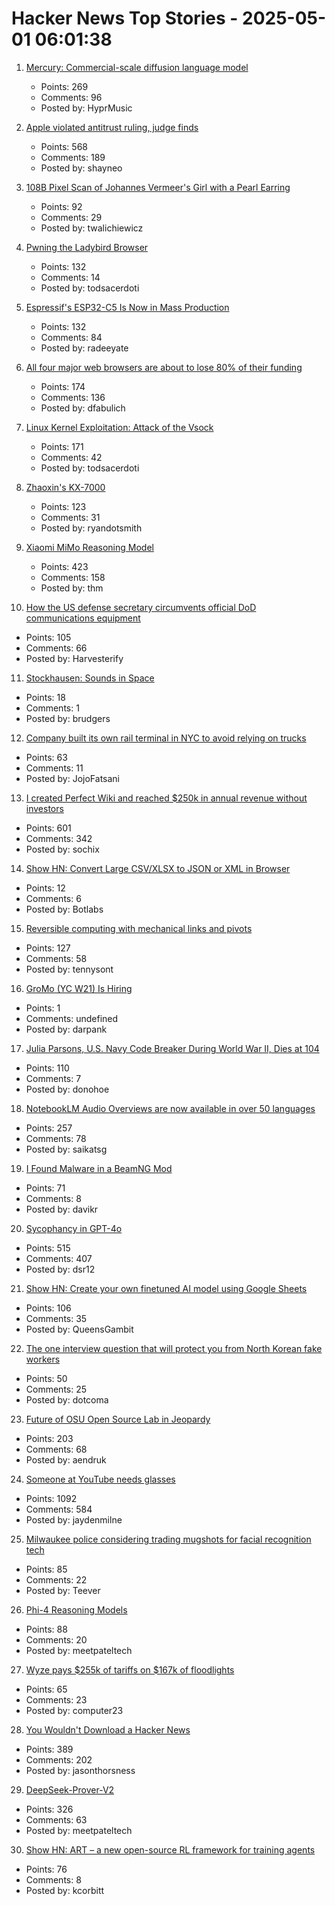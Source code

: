 # Hacker News Top Stories - 2025-05-01 06:01:38

1. [Mercury: Commercial-scale diffusion language model](https://www.inceptionlabs.ai/introducing-mercury)
   - Points: 269
   - Comments: 96
   - Posted by: HyprMusic

2. [Apple violated antitrust ruling, judge finds](https://www.wsj.com/tech/apple-violated-antitrust-ruling-federal-judge-finds-66b85957)
   - Points: 568
   - Comments: 189
   - Posted by: shayneo

3. [108B Pixel Scan of Johannes Vermeer's Girl with a Pearl Earring](https://www.hirox-europe.com/gigapixel/girl-with-a-pearl-earring/)
   - Points: 92
   - Comments: 29
   - Posted by: twalichiewicz

4. [Pwning the Ladybird Browser](https://jessie.cafe/posts/pwning-ladybirds-libjs/)
   - Points: 132
   - Comments: 14
   - Posted by: todsacerdoti

5. [Espressif's ESP32-C5 Is Now in Mass Production](https://www.espressif.com/en/news/ESP32-C5_Mass_Production)
   - Points: 132
   - Comments: 84
   - Posted by: radeeyate

6. [All four major web browsers are about to lose 80% of their funding](https://danfabulich.medium.com/all-four-major-web-browsers-are-about-to-lose-80-of-their-funding-0e42ceb358f1)
   - Points: 174
   - Comments: 136
   - Posted by: dfabulich

7. [Linux Kernel Exploitation: Attack of the Vsock](https://hoefler.dev/articles/vsock.html)
   - Points: 171
   - Comments: 42
   - Posted by: todsacerdoti

8. [Zhaoxin's KX-7000](https://chipsandcheese.com/p/zhaoxins-kx-7000)
   - Points: 123
   - Comments: 31
   - Posted by: ryandotsmith

9. [Xiaomi MiMo Reasoning Model](https://github.com/XiaomiMiMo/MiMo)
   - Points: 423
   - Comments: 158
   - Posted by: thm

10. [How the US defense secretary circumvents official DoD communications equipment](https://www.electrospaces.net/2025/04/how-us-defense-secretary-hegseth.html)
   - Points: 105
   - Comments: 66
   - Posted by: Harvesterify

11. [Stockhausen: Sounds in Space](https://stockhausenspace.blogspot.com/)
   - Points: 18
   - Comments: 1
   - Posted by: brudgers

12. [Company built its own rail terminal in NYC to avoid relying on trucks](https://www.fastcompany.com/91324241/this-company-built-an-entire-rail-terminal-in-queens-to-avoid-relying-on-trucks)
   - Points: 63
   - Comments: 11
   - Posted by: JojoFatsani

13. [I created Perfect Wiki and reached $250k in annual revenue without investors](https://habr.com/en/articles/905812/)
   - Points: 601
   - Comments: 342
   - Posted by: sochix

14. [Show HN: Convert Large CSV/XLSX to JSON or XML in Browser](https://csvforge.com)
   - Points: 12
   - Comments: 6
   - Posted by: Botlabs

15. [Reversible computing with mechanical links and pivots](https://tennysontbardwell.com/blog/2025/04/30/mechanical-computing/index.html)
   - Points: 127
   - Comments: 58
   - Posted by: tennysont

16. [GroMo (YC W21) Is Hiring](https://www.ycombinator.com/companies/gromo/jobs/aP4JS9K-product-tech-business-ai-enthusiasts)
   - Points: 1
   - Comments: undefined
   - Posted by: darpank

17. [Julia Parsons, U.S. Navy Code Breaker During World War II, Dies at 104](https://www.nytimes.com/2025/04/30/world/julia-parsons-dead.html)
   - Points: 110
   - Comments: 7
   - Posted by: donohoe

18. [NotebookLM Audio Overviews are now available in over 50 languages](https://blog.google/technology/google-labs/notebooklm-audio-overviews-50-languages/)
   - Points: 257
   - Comments: 78
   - Posted by: saikatsg

19. [I Found Malware in a BeamNG Mod](https://lemonyte.com/blog/beamng-malware)
   - Points: 71
   - Comments: 8
   - Posted by: davikr

20. [Sycophancy in GPT-4o](https://openai.com/index/sycophancy-in-gpt-4o/)
   - Points: 515
   - Comments: 407
   - Posted by: dsr12

21. [Show HN: Create your own finetuned AI model using Google Sheets](https://promptrepo.com/finetune/)
   - Points: 106
   - Comments: 35
   - Posted by: QueensGambit

22. [The one interview question that will protect you from North Korean fake workers](https://www.theregister.com/2025/04/29/north_korea_worker_interview_questions/)
   - Points: 50
   - Comments: 25
   - Posted by: dotcoma

23. [Future of OSU Open Source Lab in Jeopardy](https://osuosl.org/blog/osl-future/)
   - Points: 203
   - Comments: 68
   - Posted by: aendruk

24. [Someone at YouTube needs glasses](https://jayd.ml/2025/04/30/someone-at-youtube-needs-glasses.html)
   - Points: 1092
   - Comments: 584
   - Posted by: jaydenmilne

25. [Milwaukee police considering trading mugshots for facial recognition tech](https://www.jsonline.com/story/news/crime/2025/04/25/milwaukee-police-considering-trading-mugshots-for-facial-recognition-tech/83084223007/)
   - Points: 85
   - Comments: 22
   - Posted by: Teever

26. [Phi-4 Reasoning Models](https://azure.microsoft.com/en-us/blog/one-year-of-phi-small-language-models-making-big-leaps-in-ai/)
   - Points: 88
   - Comments: 20
   - Posted by: meetpateltech

27. [Wyze pays $255k of tariffs on $167k of floodlights](https://twitter.com/WyzeCam/status/1917662183036706849)
   - Points: 65
   - Comments: 23
   - Posted by: computer23

28. [You Wouldn't Download a Hacker News](https://www.jasonthorsness.com/25)
   - Points: 389
   - Comments: 202
   - Posted by: jasonthorsness

29. [DeepSeek-Prover-V2](https://github.com/deepseek-ai/DeepSeek-Prover-V2)
   - Points: 326
   - Comments: 63
   - Posted by: meetpateltech

30. [Show HN: ART – a new open-source RL framework for training agents](https://github.com/OpenPipe/ART)
   - Points: 76
   - Comments: 8
   - Posted by: kcorbitt

